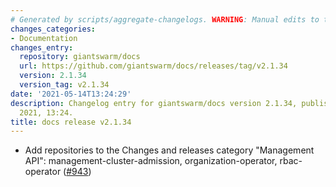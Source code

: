```yaml
---
# Generated by scripts/aggregate-changelogs. WARNING: Manual edits to this files will be overwritten.
changes_categories:
- Documentation
changes_entry:
  repository: giantswarm/docs
  url: https://github.com/giantswarm/docs/releases/tag/v2.1.34
  version: 2.1.34
  version_tag: v2.1.34
date: '2021-05-14T13:24:29'
description: Changelog entry for giantswarm/docs version 2.1.34, published on 14 May
  2021, 13:24.
title: docs release v2.1.34
---
```


- Add repositories to the Changes and releases category "Management API": management-cluster-admission, organization-operator, rbac-operator ([#943](https://github.com/giantswarm/docs/pull/943))
